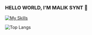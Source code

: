 ### HELLO WORLD, I'M MALIK SYNT 👋

[![My Skills](https://skillicons.dev/icons?i=c,typescript,react,nextjs,prisma,tailwind)](https://skillicons.dev)

![Top Langs](https://github-readme-stats.vercel.app/api/top-langs/?username=maliksynt&hide_progress=true&theme=github_dark&hide_border=false&&title_color=ffffff)

